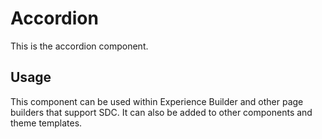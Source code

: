 
# Accordion

This is the accordion component.

## Usage

This component can be used within Experience Builder and other page builders
that support SDC. It can also be added to other components and theme templates.
